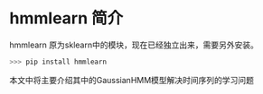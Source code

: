 # hmmlearn 简介

hmmlearn 原为sklearn中的模块，现在已经独立出来，需要另外安装。
```python
>>> pip install hmmlearn
```

本文中将主要介绍其中的GaussianHMM模型解决时间序列的学习问题

